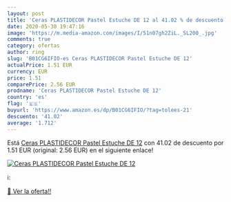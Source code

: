 ```yaml
---
layout: post
title: 'Ceras PLASTIDECOR Pastel Estuche DE 12 al 41.02 % de descuento'
date: 2020-05-30 19:47:16
image: 'https://m.media-amazon.com/images/I/51n07gh2ZiL._SL200_.jpg'
comments: true
category: ofertas
author: ring
slug: 'B01CG6IFIO-es Ceras PLASTIDECOR Pastel Estuche DE 12'
actualPrice: 1.51 EUR
currency: EUR
price: 1.51
comparePrice: 2.56 EUR
prodname: 'Ceras PLASTIDECOR Pastel Estuche DE 12'
country: 'es'
flag: '🇪🇸'
buyurl: 'https://www.amazon.es/dp/B01CG6IFIO/?tag=tolees-21'
descuento: '41.02'
average: '1.712'
---
```


Está [Ceras PLASTIDECOR Pastel Estuche DE 12](https://www.amazon.es/dp/B01CG6IFIO/?tag=tolees-21) con 41.02 de descuento por 1.51 EUR (original: 2.56 EUR) en el siguiente enlace!

[![Ceras PLASTIDECOR Pastel Estuche DE 12](https://m.media-amazon.com/images/I/51n07gh2ZiL._SL200_.jpg)](https://www.amazon.es/dp/B01CG6IFIO/?tag=tolees-21)

ℹ️:


[🛒 Ver la oferta!!](https://www.amazon.es/dp/B01CG6IFIO/?tag=tolees-21)

